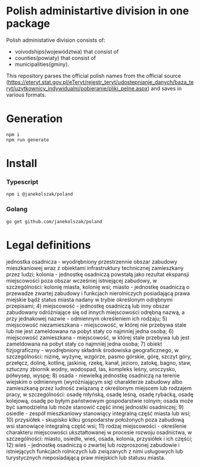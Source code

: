 # Polish administartive division in one package

Polish administative division consists of:
* voivodships(województwa) that consist of 
* counties(powiaty) that consist of 
* municipalities(gminy).

This repository parses the official polish names from the official source (https://eteryt.stat.gov.pl/eTeryt/rejestr_teryt/udostepnianie_danych/baza_teryt/uzytkownicy_indywidualni/pobieranie/pliki_pelne.aspx) and saves in various formats.

# Generation
```
npm i
npm run generate
```

# Install

### Typescript
```
npm i @janekolszak/poland
```

### Golang
```
go get github.com/janekolszak/poland
```


# Legal definitions
jednostka osadnicza - wyodrębniony przestrzennie obszar zabudowy mieszkaniowej wraz z obiektami infrastruktury technicznej zamieszkany przez ludzi;
kolonia - jednostkę osadniczą powstałą jako rezultat ekspansji miejscowości poza obszar wcześniej istniejącej zabudowy, w szczególności: kolonię miasta, kolonię wsi;
miasto - jednostkę osadniczą o przewadze zwartej zabudowy i funkcjach nierolniczych posiadającą prawa miejskie bądź status miasta nadany w trybie określonym odrębnymi przepisami;
4)
miejscowość - jednostkę osadniczą lub inny obszar zabudowany odróżniające się od innych miejscowości odrębną nazwą, a przy jednakowej nazwie - odmiennym określeniem ich rodzaju;
5)
miejscowość niezamieszkana - miejscowość, w której nie przebywa stale lub nie jest zameldowana na pobyt stały co najmniej jedna osoba;
6)
miejscowość zamieszkana - miejscowość, w której stale przebywa lub jest zameldowana na pobyt stały co najmniej jedna osoba;
7)
obiekt fizjograficzny - wyodrębniony składnik środowiska geograficznego, w szczególności: nizinę, wyżynę, wzgórze, pasmo górskie, górę, szczyt góry, przełęcz, dolinę, kotlinę, jaskinię, rzekę, kanał, jezioro, zatokę, bagno, staw, sztuczny zbiornik wodny, wodospad, las, kompleks leśny, uroczysko, półwysep, wyspę;
8)
osada - niewielką jednostkę osadniczą na terenie wiejskim o odmiennym (wyróżniającym się) charakterze zabudowy albo zamieszkaną przez ludność związaną z określonym miejscem lub rodzajem pracy, w szczególności: osadę młyńską, osadę leśną, osadę rybacką, osadę kolejową, osadę po byłym państwowym gospodarstwie rolnym; osada może być samodzielna lub może stanowić część innej jednostki osadniczej;
9)
osiedle - zespół mieszkaniowy stanowiący integralną część miasta lub wsi;
10)
przysiółek - skupisko kilku gospodarstw położonych poza zabudową wsi stanowiące integralną część wsi;
11)
rodzaj miejscowości - określenie charakteru miejscowości ukształtowanej w procesie rozwoju osadnictwa, w szczególności: miasto, osiedle, wieś, osada, kolonia, przysiółek i ich części;
12)
wieś - jednostkę osadniczą o zwartej lub rozproszonej zabudowie i istniejących funkcjach rolniczych lub związanych z nimi usługowych lub turystycznych nieposiadającą praw miejskich lub statusu miasta.